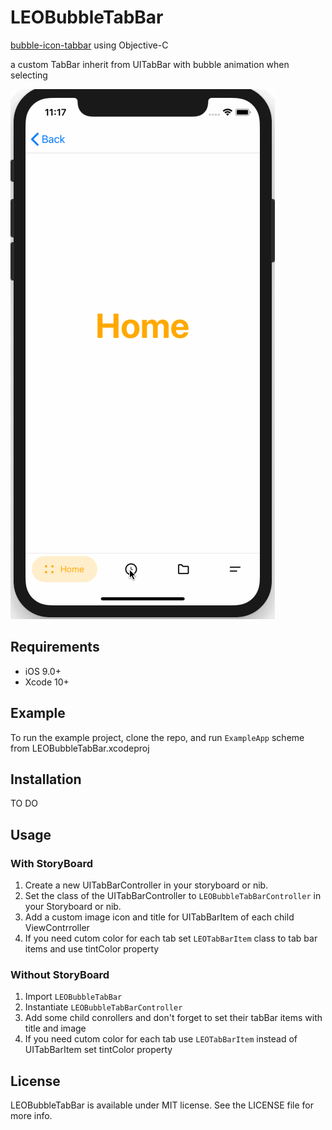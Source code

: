 # LEOBubbleTabBar
[bubble-icon-tabbar](https://github.com/Cuberto/bubble-icon-tabbar#requirements) using Objective-C

a custom TabBar inherit from UITabBar with bubble animation when selecting

![](https://github.com/xxqy123/LEOBubbleTabBar/blob/master/Screenshots/BubbleTabBar.gif?raw=true)

## Requirements
* iOS 9.0+
* Xcode 10+

## Example
To run the example project, clone the repo, and run ``ExampleApp`` scheme from LEOBubbleTabBar.xcodeproj

## Installation
TO DO

## Usage
### With StoryBoard
1. Create a new UITabBarController in your storyboard or nib.
2. Set the class of the UITabBarController to ``LEOBubbleTabBarController`` in your Storyboard or nib.
3. Add a custom image icon and title for UITabBarItem of each child ViewContrroller
4. If you need cutom color for each tab set ``LEOTabBarItem`` class to tab bar items and use tintColor property
### Without StoryBoard
1. Import ``LEOBubbleTabBar``
2. Instantiate ``LEOBubbleTabBarController``
3. Add some child conrollers and don't forget to set their tabBar items with title and image
4. If you need cutom color for each tab use ``LEOTabBarItem`` instead of UITabBarItem set tintColor property
## License
LEOBubbleTabBar is available under MIT license. See the LICENSE file for more info.

